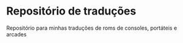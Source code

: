 # Repositório de traduções
Repositório para minhas traduções de roms de consoles, portáteis e arcades
